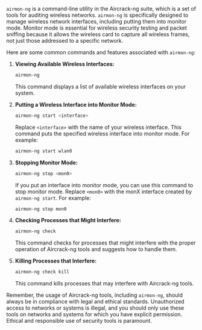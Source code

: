 `airmon-ng` is a command-line utility in the Aircrack-ng suite, which is a set of tools for auditing wireless networks. `airmon-ng` is specifically designed to manage wireless network interfaces, including putting them into monitor mode. Monitor mode is essential for wireless security testing and packet sniffing because it allows the wireless card to capture all wireless frames, not just those addressed to a specific network.

Here are some common commands and features associated with `airmon-ng`:

1. **Viewing Available Wireless Interfaces:**
   ```bash
   airmon-ng
   ```
   This command displays a list of available wireless interfaces on your system.

2. **Putting a Wireless Interface into Monitor Mode:**
   ```bash
   airmon-ng start <interface>
   ```
   Replace `<interface>` with the name of your wireless interface. This command puts the specified wireless interface into monitor mode. For example:
   ```bash
   airmon-ng start wlan0
   ```

3. **Stopping Monitor Mode:**
   ```bash
   airmon-ng stop <mon0>
   ```
   If you put an interface into monitor mode, you can use this command to stop monitor mode. Replace `<mon0>` with the monX interface created by `airmon-ng start`. For example:
   ```bash
   airmon-ng stop mon0
   ```

4. **Checking Processes that Might Interfere:**
   ```bash
   airmon-ng check
   ```
   This command checks for processes that might interfere with the proper operation of Aircrack-ng tools and suggests how to handle them.

5. **Killing Processes that Interfere:**
   ```bash
   airmon-ng check kill
   ```
   This command kills processes that may interfere with Aircrack-ng tools.

Remember, the usage of Aircrack-ng tools, including `airmon-ng`, should always be in compliance with legal and ethical standards. Unauthorized access to networks or systems is illegal, and you should only use these tools on networks and systems for which you have explicit permission. Ethical and responsible use of security tools is paramount.